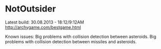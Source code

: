 NotOutsider
===========
Latest build:
30.08.2013 - 18:12/9:12AM
http://archygame.com/bestgame.html

Known issues:
Big problems with collision detection between asteroids.
Big problems with collision detection between missiles and asteroids.
